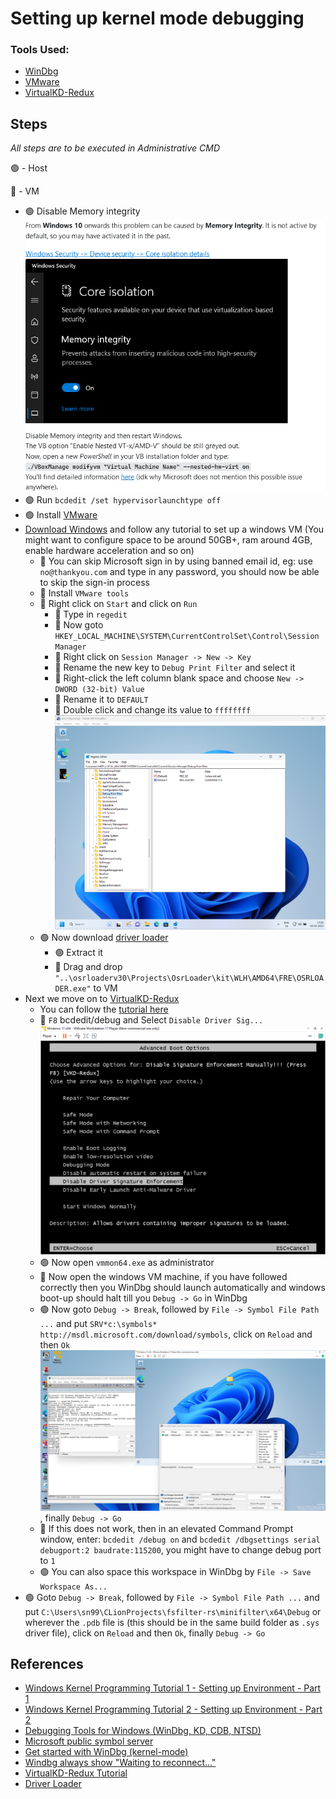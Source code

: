 # Setting up kernel mode debugging

### Tools Used:

- [WinDbg](https://learn.microsoft.com/en-us/windows-hardware/drivers/debugger/debugging-using-windbg-preview)
- [VMware](https://www.vmware.com/in/products/workstation-player.html)
- [VirtualKD-Redux](https://github.com/4d61726b/VirtualKD-Redux)

## Steps

*All steps are to be executed in Administrative CMD*

🟢 - Host

🔵 - VM

- 🟢 Disable Memory integrity ![img.png](readme_resources/disable_memory_integrity.png)
- 🟢 Run `bcdedit /set hypervisorlaunchtype off`
- 🟢 Install [VMware](https://www.vmware.com/in/products/workstation-player.html)
- [Download Windows](https://www.microsoft.com/software-download/windows11) and follow any tutorial to set up a windows
  VM (You might want to configure space to be around 50GB+, ram around 4GB, enable hardware acceleration and so on)
    - 🔵 You can skip Microsoft sign in by using banned email id, eg: use `no@thankyou.com` and type in any password, you
      should now be able to skip the sign-in process
    - 🔵 Install `VMware tools`
    - 🔵 Right click on `Start` and click on `Run`
        - 🔵 Type in `regedit`
        - 🔵 Now goto `HKEY_LOCAL_MACHINE\SYSTEM\CurrentControlSet\Control\Session Manager`
        - 🔵 Right click on `Session Manager -> New -> Key`
        - 🔵 Rename the new key to `Debug Print Filter` and select it
        - 🔵 Right-click the left column blank space and choose `New -> DWORD (32-bit) Value`
        - 🔵 Rename it to `DEFAULT`
        - 🔵 Double click and change its value to `ffffffff` ![img.png](readme_resources/registry.png)
    - 🟢 Now download [driver loader](https://www.osronline.com/article.cfm%5Earticle=157.htm)
        - 🟢 Extract it
        - 🔵 Drag and drop `"..\osrloaderv30\Projects\OsrLoader\kit\WLH\AMD64\FRE\OSRLOADER.exe"` to VM
- Next we move on to [VirtualKD-Redux](https://github.com/4d61726b/VirtualKD-Redux)
    - You can follow
      the [tutorial here](https://github.com/4d61726b/VirtualKD-Redux/blob/master/VirtualKD-Redux/Docs/Tutorial.md)
    - 🔵 `F8` bcdedit/debug and Select `Disable Driver Sig...` ![img.png](readme_resources/boot.png)
    - 🟢 Now open `vmmon64.exe` as administrator
    - 🔵 Now open the windows VM machine, if you have followed correctly then you WinDbg should launch automatically and
      windows boot-up should halt till you `Debug -> Go` in WinDbg
    - 🟢 Now goto `Debug -> Break`, followed by `File -> Symbol File Path ...` and
      put `SRV*c:\symbols* http://msdl.microsoft.com/download/symbols`, click on `Reload` and
      then `Ok` ![img.png](readme_resources/final_look.png), finally `Debug -> Go`
    - 🔵 If this does not work, then in an elevated Command Prompt window, enter: `bcdedit /debug on`
      and `bcdedit /dbgsettings serial debugport:2 baudrate:115200`, you might have to change debug port to `1`
    - 🟢 You can also space this workspace in WinDbg by `File -> Save Workspace As...`
- 🟢 Goto `Debug -> Break`, followed by `File -> Symbol File Path ...` and
  put `C:\Users\sn99\CLionProjects\fsfilter-rs\minifilter\x64\Debug` or wherever the `.pdb` file is (this should be in
  the same build folder as `.sys` driver file), click on `Reload` and then `Ok`, finally `Debug -> Go`

## References

- [Windows Kernel Programming Tutorial 1 - Setting up Environment - Part 1](https://youtu.be/XUlbYRFFYf0)
- [Windows Kernel Programming Tutorial 2 - Setting up Environment - Part 2](https://youtu.be/nF3aYhmfL-0)
- [Debugging Tools for Windows (WinDbg, KD, CDB, NTSD)](https://learn.microsoft.com/en-us/windows-hardware/drivers/debugger/)
- [Microsoft public symbol server](https://learn.microsoft.com/en-us/windows-hardware/drivers/debugger/microsoft-public-symbols)
- [Get started with WinDbg (kernel-mode)](https://learn.microsoft.com/en-us/windows-hardware/drivers/debugger/getting-started-with-windbg--kernel-mode-)
- [Windbg always show "Waiting to reconnect..."](https://social.msdn.microsoft.com/Forums/Windows/en-US/2332bc93-c618-41f2-8be1-1e72d8089d23/windbg-always-show-quotwaiting-to-reconnectquot?forum=wdk)
- [VirtualKD-Redux Tutorial](https://github.com/4d61726b/VirtualKD-Redux/blob/master/VirtualKD-Redux/Docs/Tutorial.md)
- [Driver Loader](https://www.osronline.com/article.cfm%5Earticle=157.htm)